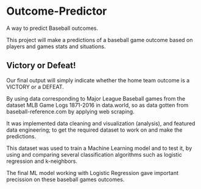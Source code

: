 # Outcome-Predictor
A way to predict Baseball outcomes.

This project will make a predictions of a baseball game outcome based on players and games stats and situations.

## Victory or Defeat!
Our final output will simply indicate whether the home team outcome is a VICTORY or a DEFEAT.

By using data corresponding to Major League Baseball games from the dataset MLB Game Logs 1871-2016 in data.world, so as data gotten from baseball-reference.com by applying web scraping.

It was implemented data cleaning and visualization (analysis), and featured data engineering; to get the required dataset to work on and make the predictions.

This dataset was used to train a Machine Learning model and to test it, by using and comparing several classification algorithms such as logistic regression and k-neighbors.

The final ML model working with Logistic Regression gave important precission on these baseball games outcomes. 
